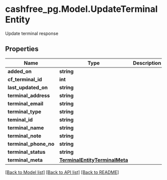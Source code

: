 # cashfree_pg.Model.UpdateTerminalEntity
Update terminal response

## Properties

Name | Type | Description | Notes
------------ | ------------- | ------------- | -------------
**added_on** | **string** |  | [optional] 
**cf_terminal_id** | **int** |  | [optional] 
**last_updated_on** | **string** |  | [optional] 
**terminal_address** | **string** |  | [optional] 
**terminal_email** | **string** |  | [optional] 
**terminal_type** | **string** |  | [optional] 
**teminal_id** | **string** |  | [optional] 
**terminal_name** | **string** |  | [optional] 
**terminal_note** | **string** |  | [optional] 
**terminal_phone_no** | **string** |  | [optional] 
**terminal_status** | **string** |  | [optional] 
**terminal_meta** | [**TerminalEntityTerminalMeta**](TerminalEntityTerminalMeta.md) |  | [optional] 

[[Back to Model list]](../README.md#documentation-for-models) [[Back to API list]](../README.md#documentation-for-api-endpoints) [[Back to README]](../README.md)


